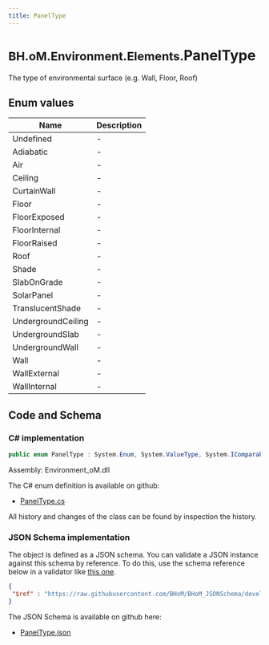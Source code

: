 ```yaml
---
title: PanelType
---
```


# <small>BH.oM.Environment.Elements.</small>**PanelType**

The type of environmental surface (e.g. Wall, Floor, Roof)

## Enum values

| Name            | Description                                                    |
|-----------------|----------------------------------------------------------------|
| Undefined |  -  |
| Adiabatic |  -  |
| Air |  -  |
| Ceiling |  -  |
| CurtainWall |  -  |
| Floor |  -  |
| FloorExposed |  -  |
| FloorInternal |  -  |
| FloorRaised |  -  |
| Roof |  -  |
| Shade |  -  |
| SlabOnGrade |  -  |
| SolarPanel |  -  |
| TranslucentShade |  -  |
| UndergroundCeiling |  -  |
| UndergroundSlab |  -  |
| UndergroundWall |  -  |
| Wall |  -  |
| WallExternal |  -  |
| WallInternal |  -  |


## Code and Schema

### C# implementation

``` C# title="C#"
public enum PanelType : System.Enum, System.ValueType, System.IComparable, System.ISpanFormattable, System.IFormattable, System.IConvertible
```

Assembly: Environment_oM.dll

The C# enum definition is available on github:

- [PanelType.cs](https://github.com/BHoM/BHoM/blob/develop/Environment_oM/Elements\Enums\PanelType.cs)

All history and changes of the class can be found by inspection the history.
### JSON Schema implementation

The object is defined as a JSON schema. You can validate a JSON instance against this schema by reference. To do this, use the schema reference below in a validator like [this one](https://www.jsonschemavalidator.net/).

``` json title="JSON Schema"
{
 "$ref" : "https://raw.githubusercontent.com/BHoM/BHoM_JSONSchema/develop/Environment_oM/Elements/PanelType.json"
}
```

The JSON Schema is available on github here:

- [PanelType.json](https://github.com/BHoM/BHoM_JSONSchema/blob/develop/Environment_oM/Elements/PanelType.json)
